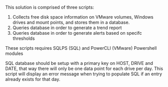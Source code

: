 This solution is comprised of three scripts:
1. Collects free disk space information on VMware volumes, Windows drives and mount points, and stores them in a
database.
2. Queries database in order to generate a trend report
3. Queries database in order to generate alerts based on specifc thresholds

These scripts requires SQLPS (SQL) and PowerCLI (VMware) Powershell modules

SQL database should be setup with a primary key on HOST, DRIVE and DATE, that way there will only be one data point for each drive per day.
This script will display an error message when trying to populate SQL if an entry already exists for that day.

